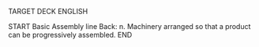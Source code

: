 TARGET DECK
ENGLISH

START
Basic
Assembly line
Back: n. Machinery arranged so that a product can be progressively assembled.
END
